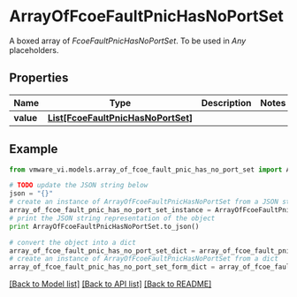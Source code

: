 # ArrayOfFcoeFaultPnicHasNoPortSet

A boxed array of *FcoeFaultPnicHasNoPortSet*. To be used in *Any* placeholders. 

## Properties
Name | Type | Description | Notes
------------ | ------------- | ------------- | -------------
**value** | [**List[FcoeFaultPnicHasNoPortSet]**](FcoeFaultPnicHasNoPortSet.md) |  | 

## Example

```python
from vmware_vi.models.array_of_fcoe_fault_pnic_has_no_port_set import ArrayOfFcoeFaultPnicHasNoPortSet

# TODO update the JSON string below
json = "{}"
# create an instance of ArrayOfFcoeFaultPnicHasNoPortSet from a JSON string
array_of_fcoe_fault_pnic_has_no_port_set_instance = ArrayOfFcoeFaultPnicHasNoPortSet.from_json(json)
# print the JSON string representation of the object
print ArrayOfFcoeFaultPnicHasNoPortSet.to_json()

# convert the object into a dict
array_of_fcoe_fault_pnic_has_no_port_set_dict = array_of_fcoe_fault_pnic_has_no_port_set_instance.to_dict()
# create an instance of ArrayOfFcoeFaultPnicHasNoPortSet from a dict
array_of_fcoe_fault_pnic_has_no_port_set_form_dict = array_of_fcoe_fault_pnic_has_no_port_set.from_dict(array_of_fcoe_fault_pnic_has_no_port_set_dict)
```
[[Back to Model list]](../README.md#documentation-for-models) [[Back to API list]](../README.md#documentation-for-api-endpoints) [[Back to README]](../README.md)



